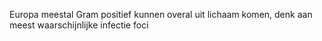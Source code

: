 Europa meestal Gram positief
kunnen overal uit lichaam komen, denk aan meest waarschijnlijke infectie foci
